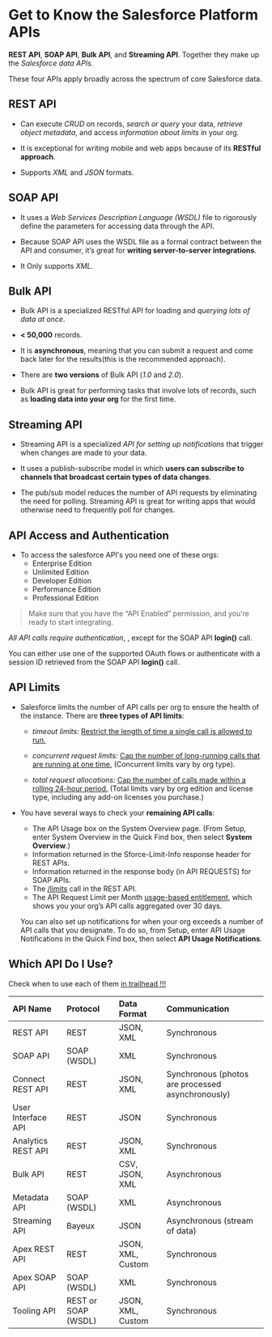 # Get to Know the Salesforce Platform APIs

**REST API**, **SOAP API**, **Bulk API**, and **Streaming API**. Together they make up the *Salesforce data APIs*.

These four APIs apply broadly across the spectrum of core Salesforce data.



## REST API

- Can execute *CRUD* on records, *search or query* your data, *retrieve object metadata*, and access *information about limits* in your org. 

    

- It is exceptional for writing mobile and web apps because of its **RESTful approach**. 

    

- Supports *XML* and *JSON* formats.



## SOAP API

- It uses a *Web Services Description Language (WSDL)* file to rigorously define the parameters for accessing data through the API.

    

- Because SOAP API uses the WSDL file as a formal contract between the API and consumer, it’s great for **writing server-to-server integrations**.

    

- It Only supports *XML*.



## Bulk API

- Bulk API is a specialized RESTful API for loading and *querying lots of data at once*.

    

- **< 50,000** records.

    

- It is **asynchronous**, meaning that you can submit a request and come back later for the results(this is the recommended approach).

    

-  There are **two versions** of Bulk API (*1.0* and *2.0*).

    

- Bulk API is great for performing tasks that involve lots of records, such as **loading data into your org** for the first time.



## Streaming API

- Streaming API is a specialized *API for setting up notifications* that trigger when changes are made to your data.

    

-  It uses a publish-subscribe model in which **users can subscribe to channels that broadcast certain types of data changes**.

    

- The pub/sub model reduces the number of API requests by eliminating the need for polling. Streaming API is great for writing apps that would otherwise need to frequently poll for changes.



## API Access and Authentication

- To access the salesforce API's you need one of these orgs:
    - Enterprise Edition
    - Unlimited Edition 
    - Developer Edition 
    - Performance Edition
    - Professional Edition

> Make sure that you have the “API Enabled” permission, and you’re ready to start integrating.

*All API calls require authentication*, , except for the SOAP API **login()** call. 

You can either use one of the supported OAuth flows or authenticate with a session ID retrieved from the SOAP API **login()** call. 



## API Limits

- Salesforce limits the number of API calls per org to ensure the health of the instance.  There are **three types of API limits**: 

    - *timeout limits:*  <u>Restrict the length of time a single call is allowed to run.</u>

    - *concurrent request limits:*  <u>Cap the number of long-running calls that are running at one time.</u> (Concurrent limits vary by org type).

    - *total request allocations:* <u>Cap the number of calls made within a rolling 24-hour period.</u> (Total limits vary by org edition and license type, including any add-on licenses you purchase.)

        

- You have several ways to check your **remaining API calls**:

    - The API Usage box on the System Overview page. (From Setup, enter System Overview in the Quick Find box, then select **System Overview**.)
    - Information returned in the Sforce-Limit-Info response header for REST APIs.
    - Information returned in the response body (in <type>API REQUESTS</type>) for SOAP APIs.
    - The [/limits](https://developer.salesforce.com/docs/atlas.en-us.224.0.api_rest.meta/api_rest/resources_limits.htm) call in the REST API.
    - The API Request Limit per Month [usage-based entitlement](https://help.salesforce.com/articleView?id=users_understanding_tenant_usage_entitlements.htm&language=en_US), which shows you your org’s API calls aggregated over 30 days.

    You can also set up notifications for when your org exceeds a number of API calls that you designate. To do so, from Setup, enter API Usage Notifications in the Quick Find box, then select **API Usage Notifications**.



## Which API Do I Use?

Check when to use each of them [in trailhead !!!](https://trailhead.salesforce.com/es-MX/content/learn/modules/api_basics/api_basics_rest)

| API Name           | Protocol            | Data Format       | Communication                                     |
| :----------------- | :------------------ | :---------------- | :------------------------------------------------ |
| REST API           | REST                | JSON, XML         | Synchronous                                       |
| SOAP API           | SOAP (WSDL)         | XML               | Synchronous                                       |
| Connect REST API   | REST                | JSON, XML         | Synchronous (photos are processed asynchronously) |
| User Interface API | REST                | JSON              | Synchronous                                       |
| Analytics REST API | REST                | JSON, XML         | Synchronous                                       |
| Bulk API           | REST                | CSV, JSON, XML    | Asynchronous                                      |
| Metadata API       | SOAP (WSDL)         | XML               | Asynchronous                                      |
| Streaming API      | Bayeux              | JSON              | Asynchronous (stream of data)                     |
| Apex REST API      | REST                | JSON, XML, Custom | Synchronous                                       |
| Apex SOAP API      | SOAP (WSDL)         | XML               | Synchronous                                       |
| Tooling API        | REST or SOAP (WSDL) | JSON, XML, Custom | Synchronous                                       |